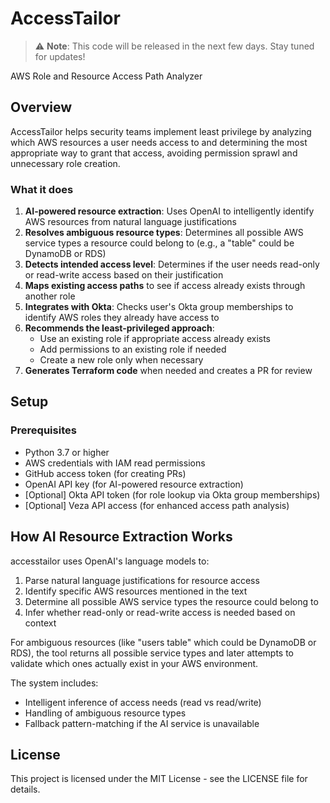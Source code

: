 # AccessTailor

> ⚠️ **Note**: This code will be released in the next few days. Stay tuned for updates!

AWS Role and Resource Access Path Analyzer

## Overview

AccessTailor helps security teams implement least privilege by analyzing which AWS resources a user needs access to and determining the most appropriate way to grant that access, avoiding permission sprawl and unnecessary role creation.

### What it does

1. **AI-powered resource extraction**: Uses OpenAI to intelligently identify AWS resources from natural language justifications
2. **Resolves ambiguous resource types**: Determines all possible AWS service types a resource could belong to (e.g., a "table" could be DynamoDB or RDS)
3. **Detects intended access level**: Determines if the user needs read-only or read-write access based on their justification
4. **Maps existing access paths** to see if access already exists through another role
5. **Integrates with Okta**: Checks user's Okta group memberships to identify AWS roles they already have access to
6. **Recommends the least-privileged approach**:
   - Use an existing role if appropriate access already exists
   - Add permissions to an existing role if needed
   - Create a new role only when necessary
7. **Generates Terraform code** when needed and creates a PR for review

## Setup

### Prerequisites

- Python 3.7 or higher
- AWS credentials with IAM read permissions
- GitHub access token (for creating PRs)
- OpenAI API key (for AI-powered resource extraction)
- [Optional] Okta API token (for role lookup via Okta group memberships)
- [Optional] Veza API access (for enhanced access path analysis)


## How AI Resource Extraction Works

accesstailor uses OpenAI's language models to:

1. Parse natural language justifications for resource access
2. Identify specific AWS resources mentioned in the text
3. Determine all possible AWS service types the resource could belong to
4. Infer whether read-only or read-write access is needed based on context

For ambiguous resources (like "users table" which could be DynamoDB or RDS), the tool returns all possible service types and later attempts to validate which ones actually exist in your AWS environment.

The system includes:
- Intelligent inference of access needs (read vs read/write)
- Handling of ambiguous resource types
- Fallback pattern-matching if the AI service is unavailable

## License

This project is licensed under the MIT License - see the LICENSE file for details.